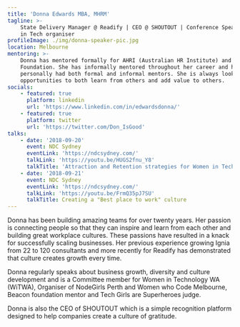 ```yaml
---
title: 'Donna Edwards MBA, MHRM'
tagline: >-
    State Delivery Manager @ Readify | CEO @ SHOUTOUT | Conference Speaker | Women
    in Tech organiser
profileImage: ./img/donna-speaker-pic.jpg
location: Melbourne
mentoring: >-
    Donna has mentored formally for AHRI (Australian HR Institute) and Beacon
    Foundation. She has informally mentored throughout her career and has
    personally had both formal and informal mentors. She is always looking for
    opportunities to both learn from others and add value to others.
socials:
    - featured: true
      platform: linkedin
      url: 'https://www.linkedin.com/in/edwardsdonna/'
    - featured: true
      platform: twitter
      url: 'https://twitter.com/Don_IsGood'
talks:
    - date: '2018-09-20'
      event: NDC Sydney
      eventLink: 'https://ndcsydney.com/'
      talkLink: 'https://youtu.be/HUGS2fnu_Y8'
      talkTitle: 'Attraction and Retention strategies for Women in Tech '
    - date: '2018-09-21'
      event: NDC Sydney
      eventLink: 'https://ndcsydney.com/'
      talkLink: 'https://youtu.be/FrmQ35pJ7SU'
      talkTitle: Creating a "Best place to work" culture
---
```


Donna has been building amazing teams for over twenty years. Her passion is connecting people so that they can inspire and learn from each other and building great workplace cultures. These passions have resulted in a knack for successfully scaling businesses. Her previous experience growing Ignia from 22 to 120 consultants and more recently for Readify has demonstrated that culture creates growth every time.

Donna regularly speaks about business growth, diversity and culture development and is a Committee member for Women in Technology WA (WiTWA), Organiser of NodeGirls Perth and Women who Code Melbourne, Beacon foundation mentor and Tech Girls are Superheroes judge.

Donna is also the CEO of SHOUTOUT which is a simple recognition platform designed to help companies create a culture of gratitude.
